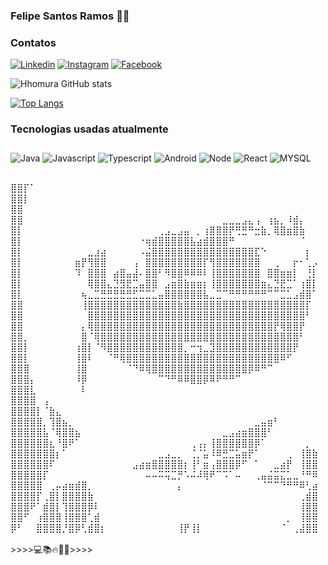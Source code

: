 ### Felipe Santos Ramos 🧑‍💻

### Contatos

[![Linkedin](	https://img.shields.io/badge/LinkedIn-0077B5?style=for-the-badge&logo=linkedin&logoColor=white)](https://www.linkedin.com/in/felipe-santos-ramos-305813200/)
[![Instagram](https://img.shields.io/badge/Instagram-E4405F?style=for-the-badge&logo=instagram&logoColor=white)](https://www.instagram.com/felipe_emyy4/)
[![Facebook](https://img.shields.io/badge/Facebook-1877F2?style=for-the-badge&logo=facebook&logoColor=white)](https://www.facebook.com/profile.php?id=100008516886501)

![Hhomura GitHub stats](https://github-readme-stats.vercel.app/api?username=Hhomura&show_icons=true&theme=radical)

[![Top Langs](https://github-readme-stats.vercel.app/api/top-langs/?username=Hhomura&layout=compact)](https://github.com/Hhomura/github-readme-stats)<br>

### Tecnologias usadas atualmente

<div style="display: inline-block; margin-bottom: 30px; margin-top: 10px">
  <img align="center" alt="Java" src="https://img.shields.io/badge/Java-ED8B00?style=for-the-badge&logo=openjdk&logoColor=white"/>
  <img align="center" alt="Javascript" src="https://img.shields.io/badge/JavaScript-F7DF1E?style=for-the-badge&logo=javascript&logoColor=black"/>
  <img align="center" alt="Typescript" src="https://img.shields.io/badge/TypeScript-007ACC?style=for-the-badge&logo=typescript&logoColor=white"/>
  <img align="center" alt="Android" src="https://img.shields.io/badge/Android-1CB018?style=for-the-badge&logo=android&logoColor=white"/>
  <img align="center" alt="Node" src="https://img.shields.io/badge/Node.js-43853D?style=for-the-badge&logo=node.js&logoColor=white"/>
  <img align="center" alt="React" src="https://img.shields.io/badge/React-20232A?style=for-the-badge&logo=react&logoColor=61DAFB"/>
  <img align="center" alt="MYSQL" src="https://img.shields.io/badge/MySQL-00000F?style=for-the-badge&logo=mysql&logoColor=white"/>
</div>


<br>
⣿⣿⡏⠁⠀⠀⠀⠀⠀⠀⠀⠀⠀⠀⠀⠀⠀⠀⠀⠀⠀⠀⠀⠀⠀⠀⠀⠀⠀⠀⠀⠀⠀⠀⠀⠀⠀⠀⠀⠀⠀⠀⠀⠀⠀⠀⠀⠀⠀
⣿⣿⡇⠀⠀⠀⠀⠀⠀⠀⠀⠀⠀⠀⠀⠀⠀⠀⠀⠀⠀⠀⠀⠀⠀⠀⠀⠀⠀⠀⠀⠀⠀⠀⠀⠀⠀⠀⠀⠀⠀⠀⠀⠀⠀⠀⠀⠀⠀
⣿⣿⠀⠀⠀⠀⠀⠀⠀⠀⠀⠀⠀⠀⠀⠀⠀⠀⠀⠀⠀⠀⠀⠀⠀⠀⠀⠀⠀⠀⠀⠀⠀⠀⠀⠀⠀⠀⠀⠀⠀⠀⠀⠀⠀⠀⠀⠀⠀
⣿⣿⠀⠀⠀⠀⠀⠀⠀⠀⠀⠀⠀⠀⠀⠀⠀⠀⠀⠀⠀⠀⠀⠀⠀⠀⠀⠀⠀⠀⠀⠀⠀⣀⣀⣀⣠⣄⢠⠀⢰⣦⡀⠸⣾⡄⠀⠀⠀
⣿⡇⠀⠀⠀⠀⠀⠀⠀⠀⠀⠀⠀⠀⠀⠀⠀⠀⠀⠀⠀⠀⠀⢀⣠⣀⣠⣤⠀⡀⢰⣿⣿⣿⡟⢛⣛⠛⣒⣷⡀⢿⣿⣶⣿⣷⠀⠀⠀
⣿⡇⠀⠀⠀⠀⠀⠀⠀⠀⠀⠀⠀⠀⠀⠀⠀⠀⠀⠀⠐⢶⣾⣿⣿⣿⣿⣿⣧⣴⣾⣿⣿⣿⠛⠀⠀⠀⠀⠀⠀⠀⠀⠀⠀⠈⠀⠀⠀
⣿⡇⠀⠀⠀⠀⠀⠀⠀⠀⠀⠀⣀⣰⣴⠀⠀⠀⠀⠀⠠⣬⣿⣿⣿⣿⣿⣿⣿⣿⣿⣿⣿⣿⣿⣿⣿⣿⣏⠑⠀⠀⠀⠀⠀⠀⡆⠀⠀
⣿⡇⠀⠀⠀⠀⠀⠀⠀⠀⣶⡟⢻⣿⣿⠀⠀⠀⠀⢠⠀⣿⣿⣿⣿⣿⣿⣿⣿⣿⡏⢻⣿⣿⣿⣿⣿⣿⣿⠀⠀⢀⠀⠀⡖⠂⢁⡠⠀
⣿⡇⠀⠀⠀⠀⠀⠀⠀⠀⠹⠀⣿⣿⣿⠀⣴⣿⣤⣼⠄⣿⣿⠃⠻⣿⣿⠿⠿⠿⠇⢸⣿⣿⣿⣿⣿⣿⣿⠀⣿⣿⣶⣶⡇⠀⢘⡇⠀
⣿⡇⠀⠀⠀⠀⠀⠀⠀⠀⠀⠀⢿⣿⣿⣄⣙⣻⣟⣉⣤⣿⣿⠀⣠⣶⣿⣷⣶⣶⡆⢸⣿⣿⣿⣿⣿⣿⣿⣶⣄⣙⣟⣉⠁⢰⣿⡇⠀
⣿⡇⠀⠀⠀⠀⠀⠀⠀⠀⠀⢦⣀⣉⣛⣛⣛⣛⣛⣋⣉⣉⣁⣤⣿⣿⣿⣿⣿⣿⣧⣀⣉⠉⠛⠛⠛⠛⠛⠛⠉⠉⣉⣁⣠⣾⣿⠁⠀
⣿⣿⠀⠀⠀⠀⠀⠀⠀⠀⠀⢸⣿⣿⣿⣿⣿⣿⣿⣿⣿⣿⣿⣿⣿⣿⣷⣿⣿⣿⣿⣿⣿⣿⣿⣿⣿⣿⣿⣿⣿⣿⣿⣿⣿⣿⡏⠀⠀
⣿⣿⠀⠀⠀⠀⠀⠀⠀⠀⠀⠀⣿⣿⣿⣿⣿⣿⣿⣿⣿⣿⣿⣿⣿⣿⣿⣿⣿⣿⣿⣿⣿⣿⣿⣿⣿⣿⣿⣿⣿⣿⣿⣿⣿⣿⠃⠀⠀
⣿⣿⠀⠀⠀⠀⠀⠀⠀⠀⠀⡄⢿⣿⣿⣿⣿⣿⣿⣿⣿⣿⣿⣿⣿⣿⣿⣿⣿⣿⣿⣿⣿⣿⣿⣿⣿⣿⣿⣿⣿⡟⢿⣿⣿⡟⠀⠀⠀
⣿⣿⡀⠀⠀⠀⠀⠀⠀⠀⠀⣿⠈⢿⣿⣿⣿⣿⣿⣿⣿⣿⣿⣿⣿⣿⣿⣿⣿⣿⣿⣿⣿⣿⣿⣿⣿⣿⣿⣿⣿⣿⣿⣿⣿⠃⠀⠀⠀
⣿⣿⡇⠀⠀⠀⠀⠀⠀⠀⢰⣿⡇⠈⠻⣿⣿⣿⣿⣿⣿⣿⣿⣿⣿⣿⣿⡀⠒⢲⣀⣹⣿⣿⣿⣿⣿⣿⣿⣿⣿⣿⣿⣿⡟⠀⠀⠀⠀
⣿⣿⡇⠀⠀⠀⠀⠀⠀⠀⢸⣿⠇⠀⠀⠈⠛⢿⣿⣿⣿⣿⣿⣿⣿⣿⣿⣿⣿⣿⣿⣿⣿⣿⣿⣿⣿⣿⣿⣿⣿⣿⠿⠋⠀⠀⠀⠀⠀
⣿⣿⣿⠀⠀⠀⠀⠀⠀⠀⢸⣿⠀⠀⠀⠀⠀⠀⠈⠙⠿⢿⣿⣿⣿⣿⣿⣿⣿⣿⣿⣿⣿⣿⣿⣿⣿⡿⠿⠛⠉⠀⠀⠀⠀⠀⠀⠀⠀
⣿⣿⣿⡄⠀⠀⠀⠀⠀⠀⠸⡿⠀⠀⠀⠀⠀⠀⠀⠀⠀⠀⠀⠉⠙⠛⠿⠿⣿⣿⡿⠿⠟⠛⠛⠉⠀⠀⠀⠀⠀⠀⠀⠀⠀⠀⠀⠀⠀
⣿⣿⣿⣇⠀⠀⠀⠀⠀⠀⠀⠇⠀⠀⠀⠀⠀⠀⠀⠀⠀⠀⠀⠀⠀⠀⠀⠀⠀⠀⠀⠀⠀⠀⠀⠀⠀⠀⠀⠀⠀⠀⠀⠀⠀⠀⠀⠀⠀
⣿⣿⣿⣿⠀⢠⠀⠀⠀⠀⠀⠀⠀⠀⠀⠀⠀⠀⠀⠀⠀⠀⠀⠀⠀⠀⠀⠀⠀⠀⠀⠀⠀⠀⠀⠀⠀⠀⠀⠀⠀⠀⠀⠀⠀⠀⠀⠀⠀
⣿⣿⣿⣿⡇⠈⣷⣄⠀⠀⠀⠀⠀⠀⠀⠀⠀⠀⠀⠀⠀⠀⠀⠀⠀⠀⠀⠀⠀⠀⠀⠀⠀⠀⠀⠀⠀⠀⠀⠀⠀⠀⠀⠀⠀⠀⠀⠀⠀
⣿⣿⣿⣿⣿⡀⢹⣿⣦⡀⠀⠀⠀⠀⠀⠀⠀⠀⠀⠀⠀⠀⠀⠀⠀⠀⠀⠀⠀⠀⠀⠀⠀⠀⠀⠀⠀⠀⣀⣤⣶⠃⠀⠀⠀⠀⠀⠀⠀
⣿⣿⣿⣿⣿⣧⠈⢿⣿⣿⣦⠀⠀⠀⠀⠀⠀⠀⠀⠀⠀⠀⠀⠀⠀⠀⠀⠀⠀⠀⠀⠀⠀⣀⣠⣴⣶⣿⣿⣿⠃⠀⠀⠀⠀⠀⠀⠀⠀
⣿⣿⣿⣿⣿⣿⣆⠘⣿⠟⠁⠀⠀⠀⠀⠀⠀⠀⠀⠀⠀⠀⠀⠀⠀⠀⠀⠀⢀⢠⡄⢸⣿⣿⣿⣿⣿⣿⡿⠁⠀⠀⠀⠀⠀⠀⡀⠀⠀
⣿⣿⣿⣿⣿⣿⣿⡆⠁⠀⠀⠀⠀⠀⠀⠀⠀⠀⠀⠀⠀⠀⠀⣀⣠⣀⡀⠀⢈⡈⣥⠸⠿⣛⣉⣥⣶⡟⠁⠀⠀⠀⠀⢀⠀⢸⣿⣷⠀
⣿⣿⣿⣿⣿⣿⠏⠀⠀⠀⠀⠀⠀⠀⠀⠀⠀⠀⠀⣠⣴⣶⣿⣿⣿⣿⣿⡆⢸⠃⣶⢠⣿⣿⣿⡿⠋⠀⠁⠀⠀⣀⣴⡟⠀⢸⣿⣿⠀
⣿⣿⣿⣿⣿⡏⠀⠀⠀⠀⠀⠀⠀⠀⠀⠀⠀⠀⠀⠀⠀⠤⠤⠭⢭⣉⡛⠡⠬⠼⢿⠟⠉⠩⠁⠤⠀⠀⢀⣤⣬⣭⣍⣁⣀⠘⠛⠿⠀
⣿⣿⣿⣿⣿⠀⢀⡤⣴⣶⣾⣿⡀⠀⠀⠀⠀⠀⠀⠀⠀⠀⠀⠀⠀⠀⡄⠀⠀⠀⠀⠀⠀⠀⠀⠀⠀⠀⠀⠈⠉⠉⠙⠛⠛⠿⢃⣴⠀
⣿⣿⣿⣿⡏⢀⣿⡇⣿⣿⣿⣿⣷⠀⠀⠀⠀⠀⠀⠀⠀⠀⠀⠀⠀⠀⠀⠀⠀⠀⠀⠀⠀⠀⠀⠀⠀⠀⠀⠀⠀⠀⠀⠀⠀⢀⣾⣿⠀
⣿⣿⣿⠟⠁⣾⣿⡇⢹⣿⣿⣿⡿⠇⠀⠀⠀⠀⠀⠀⠀⠀⠀⠀⠀⠀⠀⠀⠀⠀⠀⠀⠀⠀⠀⠀⠀⠀⠀⠀⠀⠀⠀⠀⠀⢸⣿⣿⠀
⣿⣿⠋⠀⢰⣿⣿⣿⢸⣿⣿⣿⢁⣾⠀⠀⠀⠀⠀⠀⠀⠀⠀⠀⠀⠀⠀⠀⠀⠀⠀⠀⠀⠀⠀⠀⠀⠀⠀⠀⠀⠀⠀⡀⠀⢸⣿⣿⠀
⡿⠃⠀⠀⣿⣿⣿⣿⡘⣿⡿⢃⣾⣿⡆⠀⠀⠀⠀⠀⠀⠀⠀⠀⠀⠀⢸⡟⢸⡇⠀⠀⠀⠀⠀⠀⠀⠀⠀⠀⠀⠀⠈⠀⢀⣼⣿⣿⠀
<br>
<br>
>>>>💻📚🔥🎵🍃>>>>
